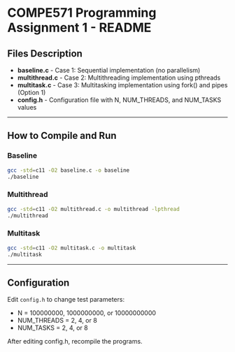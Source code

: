 # COMPE571 Programming Assignment 1 - README

## Files Description

- **baseline.c** - Case 1: Sequential implementation (no parallelism)
- **multithread.c** - Case 2: Multithreading implementation using pthreads
- **multitask.c** - Case 3: Multitasking implementation using fork() and pipes (Option 1)
- **config.h** - Configuration file with N, NUM_THREADS, and NUM_TASKS values

---

## How to Compile and Run

### Baseline
```bash
gcc -std=c11 -O2 baseline.c -o baseline
./baseline
```

### Multithread
```bash
gcc -std=c11 -O2 multithread.c -o multithread -lpthread
./multithread
```

### Multitask
```bash
gcc -std=c11 -O2 multitask.c -o multitask
./multitask
```

---

## Configuration

Edit `config.h` to change test parameters:
- N = 100000000, 1000000000, or 10000000000
- NUM_THREADS = 2, 4, or 8
- NUM_TASKS = 2, 4, or 8

After editing config.h, recompile the programs.